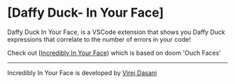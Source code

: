 # [Daffy Duck- In Your Face]

<!-- ## Watch how I made this extension on YouTube [here](https://www.youtube.com/watch?v=SGFNhz91yNQ) -->
<!-- # [Incredibly In Your Face](https://marketplace.visualstudio.com/items?itemName=VirejDasani.incredibly-in-your-face) -->

<!-- <a href="https://www.producthunt.com/posts/in-your-face-2?utm_source=badge-featured&utm_medium=badge&utm_souce=badge-in&#0045;your&#0045;face&#0045;2" target="_blank"><img src="https://api.producthunt.com/widgets/embed-image/v1/featured.svg?post_id=346936&theme=light" alt="In&#0032;Your&#0032;Face - A&#0032;VS&#0032;Code&#0032;extension&#0032;&#0045;&#0032;shows&#0032;faces&#0032;that&#0032;correlate&#0032;to&#0032;errors&#0033; | Product Hunt" style="width: 250px; height: 54px;" width="250" height="54" /></a> -->


<!-- ![Downloads](https://vsmarketplacebadge.apphb.com/downloads/VirejDasani.in-your-face.svg) -->
<!-- ![Rating](https://vsmarketplacebadge.apphb.com/rating-star/VirejDasani.in-your-face.svg)
![Version](https://vsmarketplacebadge.apphb.com/version/VirejDasani.in-your-face.svg) -->
<!-- [Installs](https://vsmarketplacebadge.apphb.com/installs/VirejDasani.hydroxy.svg) -->


Daffy Duck  In Your Face, is a VSCode extension that shows you Daffy Duck expressions that correlate to the number of errors in your code!

<!-- ![Loading...](https://raw.githubusercontent.com/virejdasani/Incredibly-InYourFace/main/assets/smallBanner.png)

![Loading...](https://github.com/virejdasani/Incredibly-InYourFace/blob/main/assets/Preview-Vid.gif?raw=true) -->

<!-- - Check it out on YouTube [here](https://www.youtube.com/watch?v=BuejUOFOodw) -->

Check out [[Incredibly In Your Face](https://marketplace.visualstudio.com/items?itemName=VirejDasani.incredibly-in-your-face)) which is based on doom 'Ouch Faces'

---

Incredibly In Your Face is developed by [Virej Dasani](https://virejdasani.github.io/)
